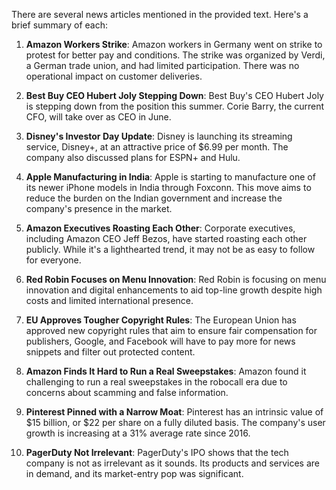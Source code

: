 There are several news articles mentioned in the provided text. Here's a brief summary of each:

1. **Amazon Workers Strike**: Amazon workers in Germany went on strike to protest for better pay and conditions. The strike was organized by Verdi, a German trade union, and had limited participation. There was no operational impact on customer deliveries.

2. **Best Buy CEO Hubert Joly Stepping Down**: Best Buy's CEO Hubert Joly is stepping down from the position this summer. Corie Barry, the current CFO, will take over as CEO in June.

3. **Disney's Investor Day Update**: Disney is launching its streaming service, Disney+, at an attractive price of $6.99 per month. The company also discussed plans for ESPN+ and Hulu.

4. **Apple Manufacturing in India**: Apple is starting to manufacture one of its newer iPhone models in India through Foxconn. This move aims to reduce the burden on the Indian government and increase the company's presence in the market.

5. **Amazon Executives Roasting Each Other**: Corporate executives, including Amazon CEO Jeff Bezos, have started roasting each other publicly. While it's a lighthearted trend, it may not be as easy to follow for everyone.

6. **Red Robin Focuses on Menu Innovation**: Red Robin is focusing on menu innovation and digital enhancements to aid top-line growth despite high costs and limited international presence.

7. **EU Approves Tougher Copyright Rules**: The European Union has approved new copyright rules that aim to ensure fair compensation for publishers, Google, and Facebook will have to pay more for news snippets and filter out protected content.

8. **Amazon Finds It Hard to Run a Real Sweepstakes**: Amazon found it challenging to run a real sweepstakes in the robocall era due to concerns about scamming and false information.

9. **Pinterest Pinned with a Narrow Moat**: Pinterest has an intrinsic value of $15 billion, or $22 per share on a fully diluted basis. The company's user growth is increasing at a 31% average rate since 2016.

10. **PagerDuty Not Irrelevant**: PagerDuty's IPO shows that the tech company is not as irrelevant as it sounds. Its products and services are in demand, and its market-entry pop was significant.